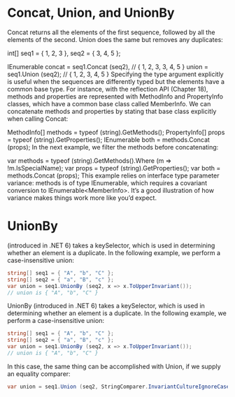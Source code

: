 # Concat, Union, and UnionBy
Concat returns all the elements of the first sequence, followed by all the elements of the second. Union does the same but removes any duplicates:

int[] seq1 = { 1, 2, 3 }, seq2 = { 3, 4, 5 };

IEnumerable<int>
  concat = seq1.Concat (seq2),    //  { 1, 2, 3, 3, 4, 5 }
  union  = seq1.Union  (seq2);    //  { 1, 2, 3, 4, 5 }
Specifying the type argument explicitly is useful when the sequences are differently typed but the elements have a common base type. For instance, with the reflection API (Chapter 18), methods and properties are represented with MethodInfo and PropertyInfo classes, which have a common base class called MemberInfo. We can concatenate methods and properties by stating that base class explicitly when calling Concat:

MethodInfo[] methods = typeof (string).GetMethods();
PropertyInfo[] props = typeof (string).GetProperties();
IEnumerable<MemberInfo> both = methods.Concat<MemberInfo> (props);
In the next example, we filter the methods before concatenating:

var methods = typeof (string).GetMethods().Where (m => !m.IsSpecialName);
var props = typeof (string).GetProperties();
var both = methods.Concat<MemberInfo> (props);
This example relies on interface type parameter variance: methods is of type IEnumerable<MethodInfo>, which requires a covariant conversion to IEnumerable​<Mem⁠berInfo>. It’s a good illustration of how variance makes things work more like you’d expect.

# UnionBy 
(introduced in .NET 6) takes a keySelector, which is used in determining whether an element is a duplicate. In the following example, we perform a case-insensitive union:
```c#
string[] seq1 = { "A", "b", "C" };
string[] seq2 = { "a", "B", "c" };
var union = seq1.UnionBy (seq2, x => x.ToUpperInvariant());
// union is { "A", "b", "C" }
```
UnionBy (introduced in .NET 6) takes a keySelector, which is used in determining whether an element is a duplicate. In the following example, we perform a case-insensitive union:
```c#
string[] seq1 = { "A", "b", "C" };
string[] seq2 = { "a", "B", "c" };
var union = seq1.UnionBy (seq2, x => x.ToUpperInvariant());
// union is { "A", "b", "C" }
```
In this case, the same thing can be accomplished with Union, if we supply an equality comparer:
```c#
var union = seq1.Union (seq2, StringComparer.InvariantCultureIgnoreCase);
```